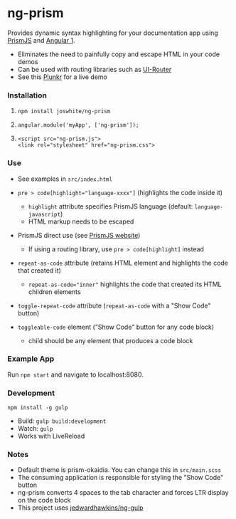 # ng-prism

Provides dynamic syntax highlighting for your documentation app using [PrismJS](http://prismjs.com/) 
and [Angular 1](https://angularjs.org/). 

- Eliminates the need to painfully copy and escape HTML in your code demos
- Can be used with routing libraries such as [UI-Router](https://ui-router.github.io/)
- See this [Plunkr](https://plnkr.co/edit/6p3kUL?p=preview) for a live demo

### Installation

1. `npm install joswhite/ng-prism`

2. `angular.module('myApp', ['ng-prism']);`

3. `<script src="ng-prism.js">`<br>
   `<link rel="stylesheet" href="ng-prism.css">`

### Use

- See examples in `src/index.html`

- `pre > code[highlight="language-xxxx"]` (highlights the code inside it)

    * `highlight` attribute specifies PrismJS language (default: `language-javascript`)
    * HTML markup needs to be escaped

- PrismJS direct use (see [PrismJS website](http://prismjs.com/))

    * If using a routing library, use `pre > code[highlight]` instead

- `repeat-as-code` attribute (retains HTML element and highlights the code that created it)

    * `repeat-as-code="inner"` highlights the code that created its HTML children elements
    
- `toggle-repeat-code` attribute (`repeat-as-code` with a "Show Code" button)
    
- `toggleable-code` element ("Show Code" button for any code block)

   * child should be any element that produces a code block 
    
### Example App

Run `npm start` and navigate to localhost:8080. 

### Development

`npm install -g gulp`

- Build: `gulp build:development`
- Watch: `gulp`
- Works with LiveReload

### Notes

- Default theme is prism-okaidia. You can change this in `src/main.scss`
- The consuming application is responsible for styling the "Show Code" button
- ng-prism converts 4 spaces to the tab character and forces LTR display on the code block
- This project uses [jedwardhawkins/ng-gulp](https://www.github.com/jedwardhawkins/ng-gulp)
